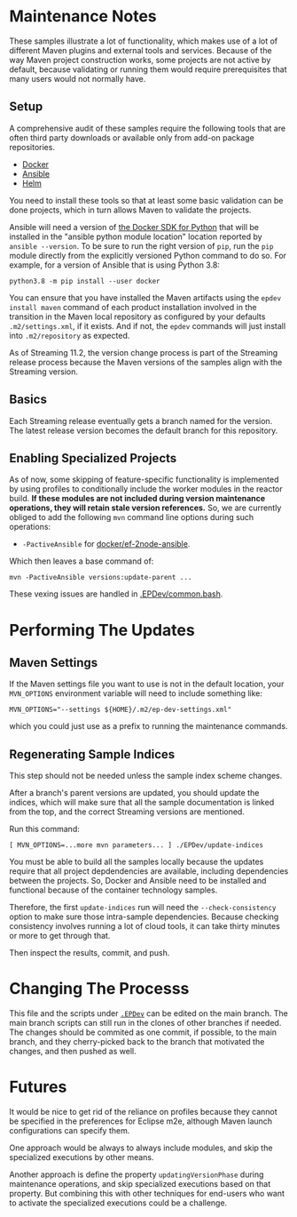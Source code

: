# Maintenance Notes #

These samples illustrate a lot of functionality, which makes use of a
lot of different Maven plugins and external tools and
services. Because of the way Maven project construction works, some
projects are not active by default, because validating or running them
would require prerequisites that many users would not normally
have.

## Setup ##

A comprehensive audit of these samples require the following
tools that are often third party downloads or available only from
add-on package repositories.

* [Docker](https://www.docker.com)
* [Ansible](https://www.ansible.com)
* [Helm](https://helm.sh)

You need to install these tools so that at least some basic validation
can be done projects, which in turn allows Maven to validate the
projects.

Ansible will need a version of
[the Docker SDK for Python](https://docker-py.readthedocs.io/en/stable/)
that will be installed in the "ansible python module location"
location reported by `ansible --version`. To be sure to run the right
version of `pip`, run the `pip` module directly from the explicitly
versioned Python command to do so. For example, for a version of
Ansible that is using Python 3.8:

    python3.8 -m pip install --user docker

You can ensure that you have installed the Maven
artifacts using the `epdev install maven` command of each product
installation involved in the transition in the Maven local repository
as configured by your defaults `.m2/settings.xml`, if it exists. And
if not, the `epdev` commands will just install into `.m2/repository`
as expected.

As of Streaming 11.2, the version change process is part of the Streaming
release process because the Maven versions of the samples align with
the Streaming version.

## Basics ##

Each Streaming release eventually gets a branch named for the
version. The latest release version becomes the default branch
for this repository. 

## Enabling Specialized Projects ##

As of now, some skipping of feature-specific functionality is
implemented by using profiles to conditionally include the worker
modules in the reactor build. **If these modules are not included
during version maintenance operations, they will retain stale
version references.** So, we are currently obliged to add the
following `mvn` command line options during such operations:

* `-PactiveAnsible` for [docker/ef-2node-ansible](docker/ef-2node-ansible).

Which then leaves a base command of:

    mvn -PactiveAnsible versions:update-parent ...

These vexing issues are handled in
[.EPDev/common.bash](.EPDev/common.bash).

# Performing The Updates

## Maven Settings

If the Maven settings file you want to use is not in the default
location, your `MVN_OPTIONS` environment variable will need to include
something like:

    MVN_OPTIONS="--settings ${HOME}/.m2/ep-dev-settings.xml"
    
which you could just use as a prefix to running the maintenance commands.

## Regenerating Sample Indices ##

This step should not be needed unless the sample index scheme changes.

After a branch's parent versions are updated, you should update the
indices, which will make sure that all the sample documentation is linked
from the top, and the correct Streaming versions are mentioned.

Run this command:

    [ MVN_OPTIONS=...more mvn parameters... ] ./EPDev/update-indices
   
You must be able to build all the samples locally because the updates
require that all project depdendencies are available, including
dependencies between the projects. So, Docker and Ansible need to
be installed and functional because of the container technology
samples.

Therefore, the first `update-indices` run will need the
`--check-consistency` option to make sure those intra-sample
dependencies. Because checking consistency involves running a lot of
cloud tools, it can take thirty minutes or more to get through that.

Then inspect the results, commit, and push.

# Changing The Processs #

This file and the scripts under [`.EPDev`](.EPDev) can be edited on
the main branch. The main branch scripts can still run in the clones of other
branches if needed.  The changes should be commited as one commit, if
possible, to the main branch, and they cherry-picked back to the
branch that motivated the changes, and then pushed as well.

# Futures #

It would be nice to get rid of the reliance on profiles because they
cannot be specified in the preferences for Eclipse m2e, although
Maven launch configurations can specify them.

One approach would be always to always include modules, and skip
the specialized executions by other means.

Another approach is define the property `updatingVersionPhase` during
maintenance operations, and skip specialized executions based on that
property. But combining this with other techniques for end-users who
want to activate the specialized executions could be a challenge.
